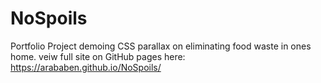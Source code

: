 # NoSpoils
Portfolio Project demoing CSS parallax on eliminating food waste in ones home.
veiw full site on GitHub pages here: https://arababen.github.io/NoSpoils/

